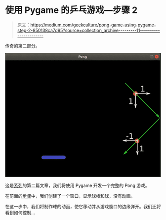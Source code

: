 # 使用 Pygame 的乒乓游戏—步骤 2

> 原文：<https://medium.com/geekculture/pong-game-using-pygame-step-2-850138ca7d95?source=collection_archive---------11----------------------->

传奇的第二部分。

![](img/4849e3d2e219ce1fd4b494ed1df807d7.png)

这是[系列](https://pythoninformer.com/python-projects/pygame-projects/pong/)的第二篇文章，我们将使用 Pygame 开发一个完整的 Pong 游戏。

在前面的[步骤](https://pythoninformer.com/python-projects/pygame-projects/pong/pong-game-step1/)中，我们创建了一个窗口，显示球棒和球，没有动画。

在这一步中，我们将制作球的动画，使它移动并从游戏窗口的边缘弹开。我们还将看到如何控制…